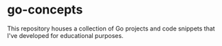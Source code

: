 # go-concepts

This repository houses a collection of Go projects and code snippets that I've developed for educational purposes.